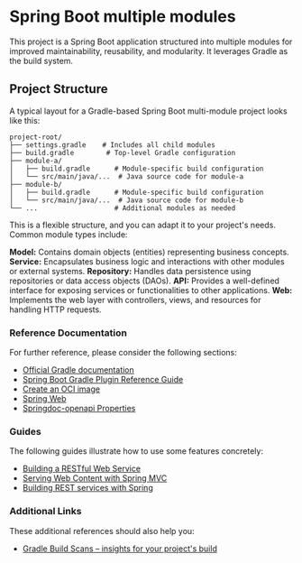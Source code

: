 # Spring Boot multiple modules
This project is a Spring Boot application structured into multiple modules for improved maintainability, reusability, and modularity. It leverages Gradle as the build system.

## Project Structure
A typical layout for a Gradle-based Spring Boot multi-module project looks like this:

```
project-root/
├── settings.gradle    # Includes all child modules
├── build.gradle        # Top-level Gradle configuration
├── module-a/
│   ├── build.gradle      # Module-specific build configuration
│   └── src/main/java/...  # Java source code for module-a
├── module-b/
│   ├── build.gradle      # Module-specific build configuration
│   └── src/main/java/...  # Java source code for module-b
└── ...                   # Additional modules as needed
```
This is a flexible structure, and you can adapt it to your project's needs. Common module types include:

**Model:** Contains domain objects (entities) representing business concepts.
**Service:** Encapsulates business logic and interactions with other modules or external systems.
**Repository:** Handles data persistence using repositories or data access objects (DAOs).
**API:** Provides a well-defined interface for exposing services or functionalities to other applications.
**Web:** Implements the web layer with controllers, views, and resources for handling HTTP requests.

### Reference Documentation
For further reference, please consider the following sections:

* [Official Gradle documentation](https://docs.gradle.org)
* [Spring Boot Gradle Plugin Reference Guide](https://docs.spring.io/spring-boot/docs/3.2.3/gradle-plugin/reference/html/)
* [Create an OCI image](https://docs.spring.io/spring-boot/docs/3.2.3/gradle-plugin/reference/html/#build-image)
* [Spring Web](https://docs.spring.io/spring-boot/docs/3.2.3/reference/htmlsingle/index.html#web)
* [Springdoc-openapi Properties](https://springdoc.org)

### Guides
The following guides illustrate how to use some features concretely:

* [Building a RESTful Web Service](https://spring.io/guides/gs/rest-service/)
* [Serving Web Content with Spring MVC](https://spring.io/guides/gs/serving-web-content/)
* [Building REST services with Spring](https://spring.io/guides/tutorials/rest/)

### Additional Links
These additional references should also help you:

* [Gradle Build Scans – insights for your project's build](https://scans.gradle.com#gradle)

